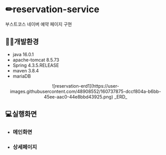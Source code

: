 ✏reservation-service
========================



부스트코스 네이버 예약 페이지 구현



## 🏃‍♂️개발환경

- java 16.0.1
- apache-tomcat 8.5.73
- Spring 4.3.5.RELEASE
- maven 3.8.4
- mariaDB 




<div align = "center">
 ![reservation-erd1](https://user-images.githubusercontent.com/48908552/160737875-dccf804a-b6bb-45ee-aac0-44e8bbd43925.png)   
   _ERD_

</div>





## 💻실행화면



- ### 메인화면

  

- ### 상세페이지 

